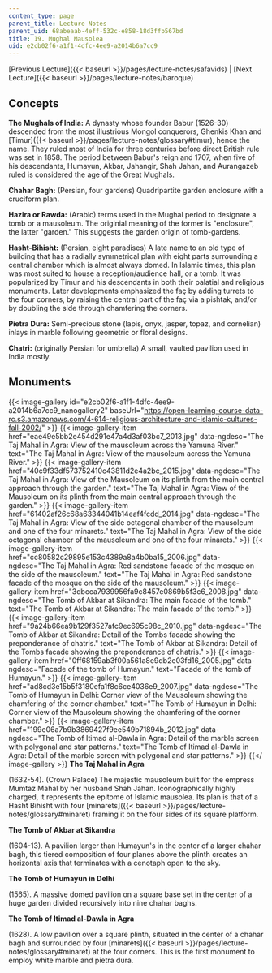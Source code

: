 ```yaml
---
content_type: page
parent_title: Lecture Notes
parent_uid: 68abeaab-4eff-532c-e858-18d3ffb567bd
title: 19. Mughal Mausolea
uid: e2cb02f6-a1f1-4dfc-4ee9-a2014b6a7cc9
---
```


[Previous Lecture]({{< baseurl >}}/pages/lecture-notes/safavids) | [Next Lecture]({{< baseurl >}}/pages/lecture-notes/baroque)

Concepts
--------

**The Mughals of India:** A dynasty whose founder Babur (1526-30) descended from the most illustrious Mongol conquerors, Ghenkis Khan and [Timur]({{< baseurl >}}/pages/lecture-notes/glossary#timur), hence the name. They ruled most of India for three centuries before direct British rule was set in 1858. The period between Babur's reign and 1707, when five of his descendants, Humayun, Akbar, Jahangir, Shah Jahan, and Aurangazeb ruled is considered the age of the Great Mughals.

**Chahar Bagh:** (Persian, four gardens) Quadripartite garden enclosure with a cruciform plan.

**Hazira or Rawda:** (Arabic) terms used in the Mughal period to designate a tomb or a mausoleum. The originial meaning of the former is "enclosure", the latter "garden." This suggests the garden origin of tomb-gardens.

**Hasht-Bihisht:** (Persian, eight paradises) A late name to an old type of building that has a radially symmetrical plan with eight parts surrounding a central chamber which is almost always domed. In Islamic times, this plan was most suited to house a reception/audience hall, or a tomb. It was popularized by Timur and his descendants in both their palatial and religious monuments. Later developments emphasized the faç by adding turrets to the four corners, by raising the central part of the faç via a pishtak, and/or by doubling the side through chamfering the corners.

**Pietra Dura:** Semi-precious stone (lapis, onyx, jasper, topaz, and cornelian) inlays in marble following geometric or floral designs.

**Chatri:** (originally Persian for umbrella) A small, vaulted pavilion used in India mostly.

Monuments
---------
{{< image-gallery id="e2cb02f6-a1f1-4dfc-4ee9-a2014b6a7cc9_nanogallery2" baseUrl="https://open-learning-course-data-rc.s3.amazonaws.com/4-614-religious-architecture-and-islamic-cultures-fall-2002/" >}}
{{< image-gallery-item href="eae49e5bb2e454d291e47a4d3af03bc7_2013.jpg" data-ngdesc="The Taj Mahal in Agra: View of the mausoleum across the Yamuna River." text="The Taj Mahal in Agra: View of the mausoleum across the Yamuna River." >}}
{{< image-gallery-item href="40c9f33df573752410c43811d2e4a2bc_2015.jpg" data-ngdesc="The Taj Mahal in Agra: View of the Mausoleum on its plinth from the main central approach through the garden." text="The Taj Mahal in Agra: View of the Mausoleum on its plinth from the main central approach through the garden." >}}
{{< image-gallery-item href="61402af26c68a63344041b14eaf4fcdd_2014.jpg" data-ngdesc="The Taj Mahal in Agra: View of the side octagonal chamber of the mausoleum and one of the four minarets." text="The Taj Mahal in Agra: View of the side octagonal chamber of the mausoleum and one of the four minarets." >}}
{{< image-gallery-item href="cc80582c29895e153c4389a8a4b0ba15_2006.jpg" data-ngdesc="The Taj Mahal in Agra: Red sandstone facade of the mosque on the side of the mausoleum." text="The Taj Mahal in Agra: Red sandstone facade of the mosque on the side of the mausoleum." >}}
{{< image-gallery-item href="3dbcca7939956fa9c8457e0869b5f3c6_2008.jpg" data-ngdesc="The Tomb of Akbar at Sikandra: The main facade of the tomb." text="The Tomb of Akbar at Sikandra: The main facade of the tomb." >}}
{{< image-gallery-item href="9a24b66ea9b129f3527afc9ec695c98c_2010.jpg" data-ngdesc="The Tomb of Akbar at Sikandra: Detail of the Tombs facade showing the preponderance of chatris." text="The Tomb of Akbar at Sikandra: Detail of the Tombs facade showing the preponderance of chatris." >}}
{{< image-gallery-item href="0ff68159ab3f00a561a8e9db2e03fd16_2005.jpg" data-ngdesc="Facade of the tomb of Humayun." text="Facade of the tomb of Humayun." >}}
{{< image-gallery-item href="ad8cd3e15b5f3180efa1f8c6ce4036e9_2007.jpg" data-ngdesc="The Tomb of Humayun in Delhi: Corner view of the Mausoleum showing the chamfering of the corner chamber." text="The Tomb of Humayun in Delhi: Corner view of the Mausoleum showing the chamfering of the corner chamber." >}}
{{< image-gallery-item href="199e06a7b9b3869427f9ee549b71894b_2012.jpg" data-ngdesc="The Tomb of Itimad al-Dawla in Agra: Detail of the marble screen with polygonal and star patterns." text="The Tomb of Itimad al-Dawla in Agra: Detail of the marble screen with polygonal and star patterns." >}}
{{</ image-gallery >}}
**The Taj Mahal in Agra**

(1632-54). (Crown Palace) The majestic mausoleum built for the empress Mumtaz Mahal by her husband Shah Jahan. Iconographically highly charged, it represents the epitome of Islamic mausolea. Its plan is that of a Hasht Bihisht with four [minarets]({{< baseurl >}}/pages/lecture-notes/glossary#minaret) framing it on the four sides of its square platform.

**The Tomb of Akbar at Sikandra**

(1604-13). A pavilion larger than Humayun's in the center of a larger chahar bagh, this tiered composition of four planes above the plinth creates an horizontal axis that terminates with a cenotaph open to the sky.

**The Tomb of Humayun in Delhi**

(1565). A massive domed pavilion on a square base set in the center of a huge garden divided recursively into nine chahar baghs.

**The Tomb of Itimad al-Dawla in Agra**

(1628). A low pavilion over a square plinth, situated in the center of a chahar bagh and surrounded by four [minarets]({{< baseurl >}}/pages/lecture-notes/glossary#minaret) at the four corners. This is the first monument to employ white marble and pietra dura.